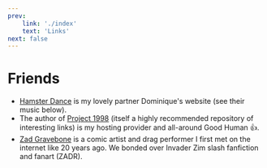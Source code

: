 ```yaml
---
prev:
    link: './index'
    text: 'Links'
next: false
---
```

# Friends

* [Hamster Dance](https://hamster.dance) is my lovely partner Dominique's website (see their music below).
* The author of [Project 1998](https://weliveinhell.net/1998/) (itself a highly recommended repository of interesting links) is my hosting provider and all-around Good Human :thumbsup:.
* [Zad Gravebone](https://bsky.app/profile/zadgravebone.bsky.social) is a comic artist and drag performer I first met on the internet like 20 years ago. We bonded over Invader Zim slash fanfiction and fanart (ZADR).
